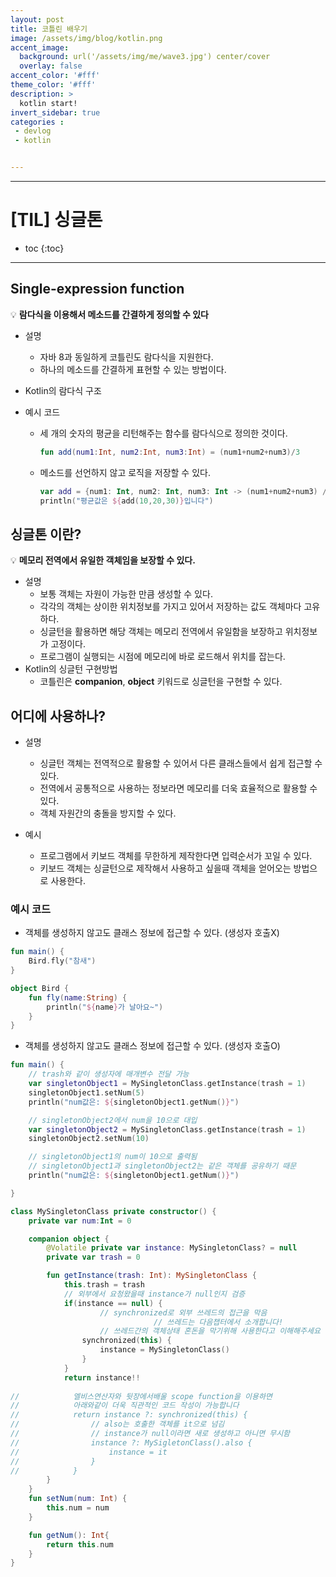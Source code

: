 ```yaml
---
layout: post
title: 코틀린 배우기
image: /assets/img/blog/kotlin.png
accent_image: 
  background: url('/assets/img/me/wave3.jpg') center/cover
  overlay: false
accent_color: '#fff'
theme_color: '#fff'
description: >
  kotlin start!
invert_sidebar: true
categories :
 - devlog	
 - kotlin


---
```



---

# [TIL] 싱글톤

* toc
{:toc}
---

## Single-expression function

 💡 **람다식을 이용해서 메소드를 간결하게 정의할 수 있다**

- 설명
  - 자바 8과 동일하게 코틀린도 람다식을 지원한다.
  - 하나의 메소드를 간결하게 표현할 수 있는 방법이다.
- Kotlin의 람다식 구조

- 예시 코드

  - 세 개의 숫자의 평균을 리턴해주는 함수를 람다식으로 정의한 것이다.

    ```kotlin
    fun add(num1:Int, num2:Int, num3:Int) = (num1+num2+num3)/3
    ```

  - 메소드를 선언하지 않고 로직을 저장할 수 있다.

    ```kotlin
    var add = {num1: Int, num2: Int, num3: Int -> (num1+num2+num3) / 3}
    println("평균값은 ${add(10,20,30)}입니다")
    ```



## 싱글톤 이란?

💡 **메모리 전역에서 유일한 객체임을 보장할 수 있다.**

- 설명
  - 보통 객체는 자원이 가능한 만큼 생성할 수 있다.
  - 각각의 객체는 상이한 위치정보를 가지고 있어서 저장하는 값도 객체마다 고유하다.
  - 싱글턴을 활용하면 해당 객체는 메모리 전역에서 유일함을 보장하고 위치정보가 고정이다.
  - 프로그램이 실행되는 시점에 메모리에 바로 로드해서 위치를 잡는다.
- Kotlin의 싱글턴 구현방법
  - 코틀린은 **companion**, **object** 키워드로 싱글턴을 구현할 수 있다.



## 어디에 사용하나?

- 설명

  - 싱글턴 객체는 전역적으로 활용할 수 있어서 다른 클래스들에서 쉽게 접근할 수 있다.
  - 전역에서 공통적으로 사용하는 정보라면 메모리를 더욱 효율적으로 활용할 수 있다.
  - 객체 자원간의 충돌을 방지할 수 있다.

- 예시

  - 프로그램에서 키보드 객체를 무한하게 제작한다면 입력순서가 꼬일 수 있다.
  - 키보드 객체는 싱글턴으로 제작해서 사용하고 싶을때 객체을 얻어오는 방법으로 사용한다.

  

### 예시 코드

- 객체를 생성하지 않고도 클래스 정보에 접근할 수 있다. (생성자 호출X)

```kotlin
fun main() {
    Bird.fly("참새")
}

object Bird {
    fun fly(name:String) {
        println("${name}가 날아요~")
    }
}
```

- 객체를 생성하지 않고도 클래스 정보에 접근할 수 있다. (생성자 호출O)

```kotlin
fun main() {
    // trash와 같이 생성자에 매개변수 전달 가능
    var singletonObject1 = MySingletonClass.getInstance(trash = 1)
    singletonObject1.setNum(5)
    println("num값은: ${singletonObject1.getNum()}")

    // singletonObject2에서 num을 10으로 대입
    var singletonObject2 = MySingletonClass.getInstance(trash = 1)
    singletonObject2.setNum(10)

    // singletonObject1의 num이 10으로 출력됨
    // singletonObject1과 singletonObject2는 같은 객체를 공유하기 때문
    println("num값은: ${singletonObject1.getNum()}")

}

class MySingletonClass private constructor() {
    private var num:Int = 0

    companion object {
        @Volatile private var instance: MySingletonClass? = null
        private var trash = 0

        fun getInstance(trash: Int): MySingletonClass {
            this.trash = trash
            // 외부에서 요청왔을때 instance가 null인지 검증
            if(instance == null) {
		            // synchronized로 외부 쓰레드의 접근을 막음
								// 쓰레드는 다음챕터에서 소개합니다!
		            // 쓰레드간의 객체상태 혼돈을 막기위해 사용한다고 이해해주세요
                synchronized(this) {
                    instance = MySingletonClass()
                }
            }
            return instance!!
            
//            엘비스연산자와 뒷장에서배울 scope function을 이용하면
//            아래와같이 더욱 직관적인 코드 작성이 가능합니다
//            return instance ?: synchronized(this) {
//                // also는 호출한 객체를 it으로 넘김
//                // instance가 null이라면 새로 생성하고 아니면 무시함
//                instance ?: MySigletonClass().also {
//                    instance = it
//                }
//            }
        }
    }
    fun setNum(num: Int) {
        this.num = num
    }

    fun getNum(): Int{
        return this.num
    }
}
```